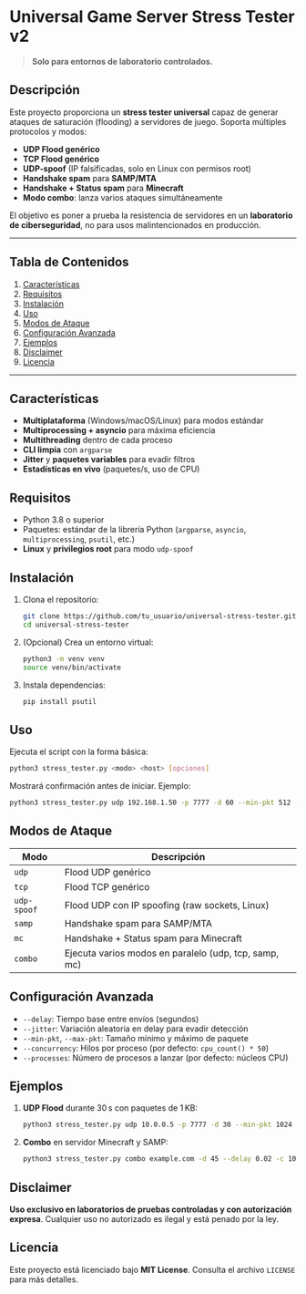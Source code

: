 # Universal Game Server Stress Tester v2

> **Solo para entornos de laboratorio controlados.**

## Descripción

Este proyecto proporciona un **stress tester universal** capaz de generar ataques de saturación (flooding) a servidores de juego. Soporta múltiples protocolos y modos:

- **UDP Flood genérico**
- **TCP Flood genérico**
- **UDP‑spoof** (IP falsificadas, solo en Linux con permisos root)
- **Handshake spam** para **SAMP/MTA**
- **Handshake + Status spam** para **Minecraft**
- **Modo combo**: lanza varios ataques simultáneamente

El objetivo es poner a prueba la resistencia de servidores en un **laboratorio de ciberseguridad**, no para usos malintencionados en producción.

---

## Tabla de Contenidos

1. [Características](#caracter%C3%ADsticas)
2. [Requisitos](#requisitos)
3. [Instalación](#instalaci%C3%B3n)
4. [Uso](#uso)
5. [Modos de Ataque](#modos-de-ataque)
6. [Configuración Avanzada](#configuraci%C3%B3n-avanzada)
7. [Ejemplos](#ejemplos)
8. [Disclaimer](#disclaimer)
9. [Licencia](#licencia)

---

## Características

- **Multiplataforma** (Windows/macOS/Linux) para modos estándar
- **Multiprocessing + asyncio** para máxima eficiencia
- **Multithreading** dentro de cada proceso
- **CLI limpia** con `argparse`
- **Jitter** y **paquetes variables** para evadir filtros
- **Estadísticas en vivo** (paquetes/s, uso de CPU)

## Requisitos

- Python 3.8 o superior
- Paquetes: estándar de la librería Python (`argparse`, `asyncio`, `multiprocessing`, `psutil`, etc.)
- **Linux** y **privilegios root** para modo `udp‑spoof`

## Instalación

1. Clona el repositorio:
   ```bash
   git clone https://github.com/tu_usuario/universal-stress-tester.git
   cd universal-stress-tester
   ```
2. (Opcional) Crea un entorno virtual:
   ```bash
   python3 -m venv venv
   source venv/bin/activate
   ```
3. Instala dependencias:
   ```bash
   pip install psutil
   ```

## Uso

Ejecuta el script con la forma básica:

```bash
python3 stress_tester.py <modo> <host> [opciones]
```

Mostrará confirmación antes de iniciar. Ejemplo:

```bash
python3 stress_tester.py udp 192.168.1.50 -p 7777 -d 60 --min-pkt 512 --max-pkt 1024 -c 200 -P 4
```

## Modos de Ataque

| Modo       | Descripción                                          |
|------------|------------------------------------------------------|
| `udp`      | Flood UDP genérico                                   |
| `tcp`      | Flood TCP genérico                                   |
| `udp-spoof`| Flood UDP con IP spoofing (raw sockets, Linux)       |
| `samp`     | Handshake spam para SAMP/MTA                         |
| `mc`       | Handshake + Status spam para Minecraft               |
| `combo`    | Ejecuta varios modos en paralelo (udp, tcp, samp, mc)|

## Configuración Avanzada

- `--delay`: Tiempo base entre envíos (segundos)
- `--jitter`: Variación aleatoria en delay para evadir detección
- `--min-pkt`, `--max-pkt`: Tamaño mínimo y máximo de paquete
- `--concurrency`: Hilos por proceso (por defecto: `cpu_count() * 50`)
- `--processes`: Número de procesos a lanzar (por defecto: núcleos CPU)

## Ejemplos

1. **UDP Flood** durante 30 s con paquetes de 1 KB:
   ```bash
   python3 stress_tester.py udp 10.0.0.5 -p 7777 -d 30 --min-pkt 1024 --max-pkt 1024
   ```

2. **Combo** en servidor Minecraft y SAMP:
   ```bash
   python3 stress_tester.py combo example.com -d 45 --delay 0.02 -c 100 -P 2
   ```

## Disclaimer

**Uso exclusivo en laboratorios de pruebas controladas y con autorización expresa**. Cualquier uso no autorizado es ilegal y está penado por la ley.

## Licencia

Este proyecto está licenciado bajo **MIT License**. Consulta el archivo `LICENSE` para más detalles.

